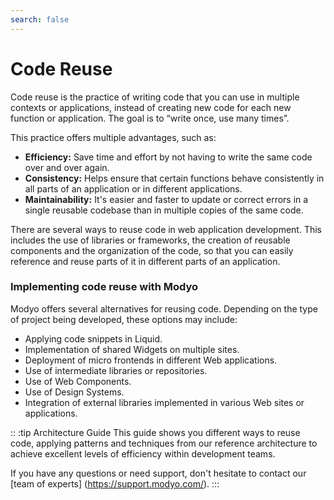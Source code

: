 ```yaml
---
search: false
---
```


# Code Reuse

Code reuse is the practice of writing code that you can use in multiple contexts or applications, instead of creating new code for each new function or application. The goal is to “write once, use many times”.

This practice offers multiple advantages, such as:

- **Efficiency:** Save time and effort by not having to write the same code over and over again.
- **Consistency:** Helps ensure that certain functions behave consistently in all parts of an application or in different applications.
- **Maintainability:** It's easier and faster to update or correct errors in a single reusable codebase than in multiple copies of the same code.

There are several ways to reuse code in web application development. This includes the use of libraries or frameworks, the creation of reusable components and the organization of the code, so that you can easily reference and reuse parts of it in different parts of an application.


### Implementing code reuse with Modyo

Modyo offers several alternatives for reusing code. Depending on the type of project being developed, these options may include:

- Applying code snippets in Liquid.
- Implementation of shared Widgets on multiple sites.
- Deployment of micro frontends in different Web applications.
- Use of intermediate libraries or repositories.
- Use of Web Components.
- Use of Design Systems.
- Integration of external libraries implemented in various Web sites or applications.

:: :tip Architecture Guide
This guide shows you different ways to reuse code, applying patterns and techniques from our reference architecture to achieve excellent levels of efficiency within development teams.

If you have any questions or need support, don't hesitate to contact our [team of experts] (https://support.modyo.com/).
:::